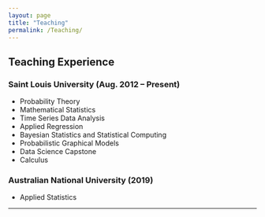 ```yaml
---
layout: page
title: "Teaching"
permalink: /Teaching/
---
```


## Teaching Experience

### Saint Louis University (Aug. 2012 – Present)

- Probability Theory 
- Mathematical Statistics 
- Time Series Data Analysis 
- Applied Regression   
- Bayesian Statistics and Statistical Computing  
- Probabilistic Graphical Models 
- Data Science Capstone
- Calculus  


###  Australian National University (2019)

- Applied Statistics
  
---

